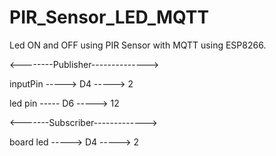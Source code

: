 # PIR_Sensor_LED_MQTT
Led ON and OFF using PIR Sensor with MQTT using ESP8266.


<--------Publisher-------------->

inputPin -----> D4 -----> 2

led pin ----- D6  -----> 12

<-------Subscriber------------->

board led  -----> D4 -----> 2
